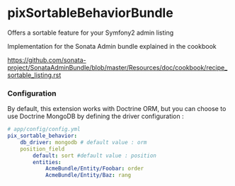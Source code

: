 pixSortableBehaviorBundle
=========================

Offers a sortable feature for your Symfony2 admin listing

Implementation for the Sonata Admin bundle explained in the cookbook

https://github.com/sonata-project/SonataAdminBundle/blob/master/Resources/doc/cookbook/recipe_sortable_listing.rst

### Configuration

By default, this extension works with Doctrine ORM, but you can choose to use Doctrine MongoDB by defining the driver configuration : 

``` yaml
# app/config/config.yml
pix_sortable_behavior:
    db_driver: mongodb # default value : orm
    position_field
        default: sort #default value : position
        entities:
            AcmeBundle/Entity/Foobar: order
            AcmeBundle/Entity/Baz: rang
```
